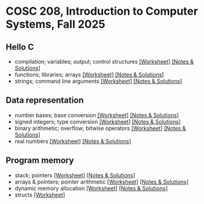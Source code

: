 # COSC 208, Introduction to Computer Systems, Fall 2025

## Hello C
* compilation; variables; output; control structures [[Worksheet]](01_hello-C_compilation-variables-output-control.worksheet.html) [[Notes & Solutions]](01_hello-C_compilation-variables-output-control.notes.html)
* functions; libraries; arrays [[Worksheet]](02_hello-C_functions-libraries-arrays.worksheet.html) [[Notes & Solutions]](02_hello-C_functions-libraries-arrays.notes.html)
* strings; command line arguments [[Worksheet]](03_hello-C_strings-arguments.worksheet.html) [[Notes & Solutions]](03_hello-C_strings-arguments.notes.html)


## Data representation
* number bases; base conversion [[Worksheet]](11_data-representation_number-bases.worksheet.html) [[Notes & Solutions]](11_data-representation_number-bases.notes.html)
* signed integers; type conversion [[Worksheet]](12_data-representation_signed.worksheet.html) [[Notes & Solutions]](12_data-representation_signed.notes.html)
* binary arithmetic; overflow; bitwise operators [[Worksheet]](13_data-representation_bitwise.worksheet.html) [[Notes & Solutions]](13_data-representation_bitwise.notes.html)
* real numbers [[Worksheet]](14_data-representation_real.worksheet.html) [[Notes & Solutions]](14_data-representation_real.notes.html)

## Program memory
* stack; pointers [[Worksheet]](21_program-memory_pointers.worksheet.html) [[Notes & Solutions]](21_program-memory_pointers.notes.html)
* arrays & pointers; pointer arithmetic [[Worksheet]](23_program-memory_arrays.worksheet.html) [[Notes & Solutions]](23_program-memory_arrays.notes.html)
* dynamic memory allocation [[Worksheet]](24_program-memory_malloc.worksheet.html) [[Notes & Solutions]](24_program-memory_malloc.notes.html)
* structs [[Worksheet]](25_program-memory_structs.worksheet.html) <!--[[Notes & Solutions]](25_program-memory_structs.notes.html)-->


<!--
## Architecture
* von Neumann; logic gates [[Worksheet]](30_architecture_components.worksheet.html) [[Notes & Solutions]](30_architecture_components.notes.html)
* circuits [[Worksheet]](31_architecture_circuits.worksheet.html) [[Notes & Solutions]](31_architecture_circuits.notes.html)
* processing unit [[Worksheet]](32_architecture_processor.worksheet.html) [[Notes & Solutions]](32_architecture_processor.notes.html)

## Assembly
* arithmetic and ldr/str operations [[Worksheet]](40_assembly_operations.worksheet.html) [[Notes & Solutions]](40_assembly_operations.notes.html)
* conditionals and loops [[Worksheet]](41_assembly_branching.worksheet.html) [[Notes & Solutions]](41_assembly_branching.notes.html)
* functions [[Worksheet]](42_assembly_functions.worksheet.html) [[Notes & Solutions]](42_assembly_functions.notes.html)

## Storage
* memory hierarchy; locality [[Worksheet]](50_storage_hierarchy.worksheet.html) [[Notes & Solutions]](50_storage_hierarchy.notes.html)
* caching; loop optimization [[Worksheet]](51_storage_caching.worksheet.html) [[Notes & Solutions]](51_storage_caching.notes.html)

## Operating systems
* limited direct execution; system calls [[Worksheet]](60_os_lde.worksheet.html) [[Notes & Solutions]](60_os_lde.notes.html)
* processes [[Worksheet]](61_os_processes.worksheet.html) [[Notes & Solutions]](61_os_processes.notes.html)

## Concurrency
* shared memory; POSIX threads [[Worksheet]](70_concurrency_threads.worksheet.html) [[Notes & Solutions]](70_concurrency_threads.notes.html)
* creating multi-threaded programs [[Worksheet]](71_concurrency_transforming.worksheet.html) [[Notes & Solutions]](71_concurrency_transforming.notes.html)

## Virtualization
* hypervisors; containers [[Worksheet]](80_virtualization_hypervisors.worksheet.html) [[Notes & Solutions]](80_virtualization_hypervisors.notes.html)
* data centers; cloud computing [[Worksheet]](81_virtualization_cloud.worksheet.html) [[Notes & Solutions]](81_virtualization_cloud.notes.html)-->
